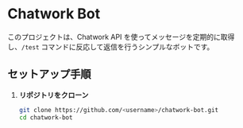 # Chatwork Bot

このプロジェクトは、Chatwork API を使ってメッセージを定期的に取得し、`/test` コマンドに反応して返信を行うシンプルなボットです。

## セットアップ手順

1. **リポジトリをクローン**

   ```bash
   git clone https://github.com/<username>/chatwork-bot.git
   cd chatwork-bot
